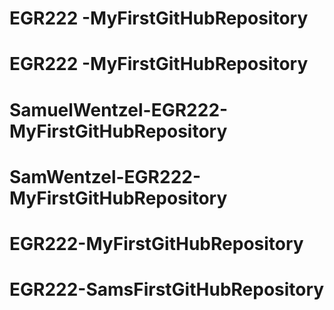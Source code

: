 # EGR222 -MyFirstGitHubRepository
# EGR222 -MyFirstGitHubRepository
# SamuelWentzel-EGR222-MyFirstGitHubRepository
# SamWentzel-EGR222-MyFirstGitHubRepository
# EGR222-MyFirstGitHubRepository
# EGR222-SamsFirstGitHubRepository
